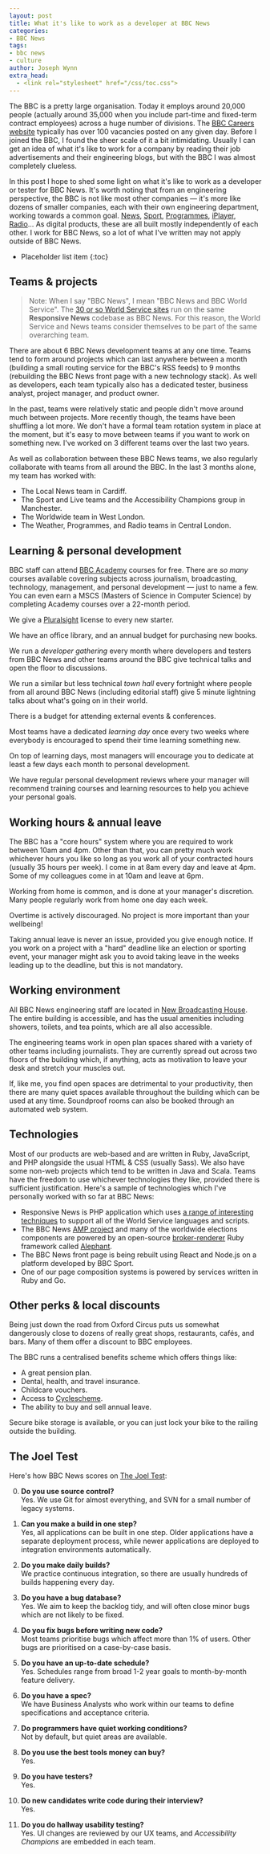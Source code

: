 ```yaml
---
layout: post
title: What it's like to work as a developer at BBC News
categories:
- BBC News
tags:
- bbc news
- culture
author: Joseph Wynn
extra_head:
  - <link rel="stylesheet" href="/css/toc.css">
---
```


The BBC is a pretty large organisation. Today it employs around 20,000 people (actually around 35,000 when you include part-time and fixed-term contract employees) across a huge number of divisions. The [BBC Careers website](http://careerssearch.bbc.co.uk/) typically has over 100 vacancies posted on any given day. Before I joined the BBC, I found the sheer scale of it a bit intimidating. Usually I can get an idea of what it's like to work for a company by reading their job advertisements and their engineering blogs, but with the BBC I was almost completely clueless.

In this post I hope to shed some light on what it's like to work as a developer or tester for BBC News. It's worth noting that from an engineering perspective, the BBC is not like most other companies — it's more like dozens of smaller companies, each with their own engineering department, working towards a common goal. [News](http://www.bbc.com/news), [Sport](http://www.bbc.com/sport), [Programmes](http://www.bbc.co.uk/programmes), [iPlayer](http://www.bbc.co.uk/iplayer), [Radio](http://www.bbc.co.uk/radio)... As digital products, these are all built mostly independently of each other. I work for BBC News, so a lot of what I've written may not apply outside of BBC News.<!--more-->

* Placeholder list item
{:toc}

## Teams & projects

> Note: When I say "BBC News", I mean "BBC News and BBC World Service". The [30 or so World Service sites](http://www.bbc.co.uk/ws/languages) run on the same **Responsive News** codebase as BBC News. For this reason, the World Service and News teams consider themselves to be part of the same overarching team.

There are about 6 BBC News development teams at any one time. Teams tend to form around projects which can last anywhere between a month (building a small routing service for the BBC's RSS feeds) to 9 months (rebuilding the BBC News front page with a new technology stack). As well as developers, each team typically also has a dedicated tester, business analyst, project manager, and product owner.

In the past, teams were relatively static and people didn't move around much between projects. More recently though, the teams have been shuffling a lot more. We don't have a formal team rotation system in place at the moment, but it's easy to move between teams if you want to work on something new. I've worked on 3 different teams over the last two years.

As well as collaboration between these BBC News teams, we also regularly collaborate with teams from all around the BBC. In the last 3 months alone, my team has worked with:

- The Local News team in Cardiff.
- The Sport and Live teams and the Accessibility Champions group in Manchester.
- The Worldwide team in West London.
- The Weather, Programmes, and Radio teams in Central London.

## Learning & personal development

BBC staff can attend [BBC Academy](http://www.bbc.co.uk/academy) courses for free. There are _so many_ courses available covering subjects across journalism, broadcasting, technology, management, and personal development — just to name a few. You can even earn a MSCS (Masters of Science in Computer Science) by completing Academy courses over a 22-month period.

We give a [Pluralsight](https://www.pluralsight.com/) license to every new starter.

We have an office library, and an annual budget for purchasing new books.

We run a _developer gathering_ every month where developers and testers from BBC News and other teams around the BBC give technical talks and open the floor to discussions.

We run a similar but less technical _town hall_ every fortnight where people from all around BBC News (including editorial staff) give 5 minute lightning talks about what's going on in their world.

There is a budget for attending external events & conferences.

Most teams have a dedicated _learning day_ once every two weeks where everybody is encouraged to spend their time learning something new.

On top of learning days, most managers will encourage you to dedicate at least a few days each month to personal development.

We have regular personal development reviews where your manager will recommend training courses and learning resources to help you achieve your personal goals.

## Working hours & annual leave

The BBC has a "core hours" system where you are required to work between 10am and 4pm. Other than that, you can pretty much work whichever hours you like so long as you work all of your contracted hours (usually 35 hours per week). I come in at 8am every day and leave at 4pm. Some of my colleagues come in at 10am and leave at 6pm.

Working from home is common, and is done at your manager's discretion. Many people regularly work from home one day each week.

Overtime is actively discouraged. No project is more important than your wellbeing!

Taking annual leave is never an issue, provided you give enough notice. If you work on a project with a "hard" deadline like an election or sporting event, your manager might ask you to avoid taking leave in the weeks leading up to the deadline, but this is not mandatory.

## Working environment

All BBC News engineering staff are located in [New Broadcasting House](http://www.bbc.co.uk/broadcastinghouse/). The entire building is accessible, and has the usual amenities including showers, toilets, and tea points, which are all also accessible.

The engineering teams work in open plan spaces shared with a variety of other teams including journalists. They are currently spread out across two floors of the building which, if anything, acts as motivation to leave your desk and stretch your muscles out.

If, like me, you find open spaces are detrimental to your productivity, then there are many quiet spaces available throughout the building which can be used at any time. Soundproof rooms can also be booked through an automated web system.

## Technologies

Most of our products are web-based and are written in Ruby, JavaScript, and PHP alongside the usual HTML & CSS (usually Sass). We also have some non-web projects which tend to be written in Java and Scala. Teams have the freedom to use whichever technologies they like, provided there is sufficient justification. Here's a sample of technologies which I've personally worked with so far at BBC News:

- Responsive News is PHP application which uses [a range of interesting techniques](http://responsivenews.co.uk/post/123104512468/13-tips-for-making-responsive-web-design) to support all of the World Service languages and scripts.
- The BBC News [AMP project](https://www.ampproject.org/) and many of the worldwide elections components are powered by an open-source [broker-renderer](https://en.wikipedia.org/wiki/Broker_Pattern) Ruby framework called [Alephant](https://github.com/BBC-News/alephant).
- The BBC News front page is being rebuilt using React and Node.js on a platform developed by BBC Sport.
- One of our page composition systems is powered by services written in Ruby and Go.

## Other perks & local discounts

Being just down the road from Oxford Circus puts us somewhat dangerously close to dozens of really great shops, restaurants, cafés, and bars. Many of them offer a discount to BBC employees.

The BBC runs a centralised benefits scheme which offers things like:

- A great pension plan.
- Dental, health, and travel insurance.
- Childcare vouchers.
- Access to [Cyclescheme](https://www.cyclescheme.co.uk/).
- The ability to buy and sell annual leave.

Secure bike storage is available, or you can just lock your bike to the railing outside the building.

## The Joel Test

Here's how BBC News scores on [The Joel Test](https://www.joelonsoftware.com/2000/08/09/the-joel-test-12-steps-to-better-code/):

0. **Do you use source control?**<br>
    Yes. We use Git for almost everything, and SVN for a small number of legacy systems.

0. **Can you make a build in one step?**<br>
    Yes, all applications can be built in one step. Older applications have a separate deployment process, while newer applications are deployed to integration environments automatically.

0. **Do you make daily builds?**<br>
    We practice continuous integration, so there are usually hundreds of builds happening every day.

0. **Do you have a bug database?**<br>
    Yes. We aim to keep the backlog tidy, and will often close minor bugs which are not likely to be fixed.

0. **Do you fix bugs before writing new code?**<br>
    Most teams prioritise bugs which affect more than 1% of users. Other bugs are prioritised on a case-by-case basis.

0. **Do you have an up-to-date schedule?**<br>
    Yes. Schedules range from broad 1-2 year goals to month-by-month feature delivery.

0. **Do you have a spec?**<br>
    We have Business Analysts who work within our teams to define specifications and acceptance criteria.

0. **Do programmers have quiet working conditions?**<br>
    Not by default, but quiet areas are available.

0. **Do you use the best tools money can buy?**<br>
    Yes.

0. **Do you have testers?**<br>
    Yes.

0. **Do new candidates write code during their interview?**<br>
    Yes.

0. **Do you do hallway usability testing?**<br>
    Yes. UI changes are reviewed by our UX teams, and _Accessibility Champions_ are embedded in each team.
